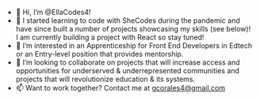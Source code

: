 - 👋 Hi, I’m @EllaCodes4!
- 🌱 I started learning to code with SheCodes during the pandemic and have since built a number of projects showcasing my skills (see below)! I am currently building a project with React so stay tuned!
- 👀 I’m interested in an Apprenticeship for Front End Developers in Edtech or an Entry-level position that provides mentorship.
- 💞️ I’m looking to collaborate on projects that will increase access and opportunities for underserved & underrepresented communities and projects that will revolutionize education & its systems. 
- 📫 Want to work together? Contact me at gcorales4@gmail.com

<!---
EllaCodes4/EllaCodes4 is a ✨ special ✨ repository because its `README.md` (this file) appears on your GitHub profile.
You can click the Preview link to take a look at your changes.
--->

